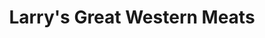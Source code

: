 ---
title: "Larry's Great Western Meats"
url: /las-vegas/larrys-great-western-meats/
shop: butcher
---